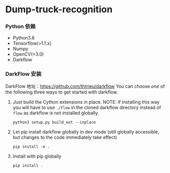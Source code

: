 # Dump-truck-recognition
### Python 依赖
+ Python3.6
+ Tensorflow(>1.1.x)
+ Numpy
+ OpenCV(>3.0)
+ Darkflow
### DarkFlow 安装

DarkFlow 地址：https://github.com/thtrieu/darkflow
You can choose _one_ of the following three ways to get started with darkflow.

1. Just build the Cython extensions in place. NOTE: If installing this way you will have to use `./flow` in the cloned darkflow directory instead of `flow` as darkflow is not installed globally.
    ```
    python3 setup.py build_ext --inplace
    ```

2. Let pip install darkflow globally in dev mode (still globally accessible, but changes to the code immediately take effect)
    ```
    pip install -e .
    ```

3. Install with pip globally
    ```
    pip install .
    ```
